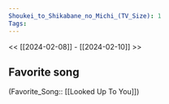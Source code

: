 ```yaml
---
Shoukei_to_Shikabane_no_Michi_(TV_Size): 1
Tags: 
---
```

 << [[2024-02-08]] - [[2024-02-10]] >> 
## Favorite song
(Favorite_Song:: [[Looked Up To You]])
